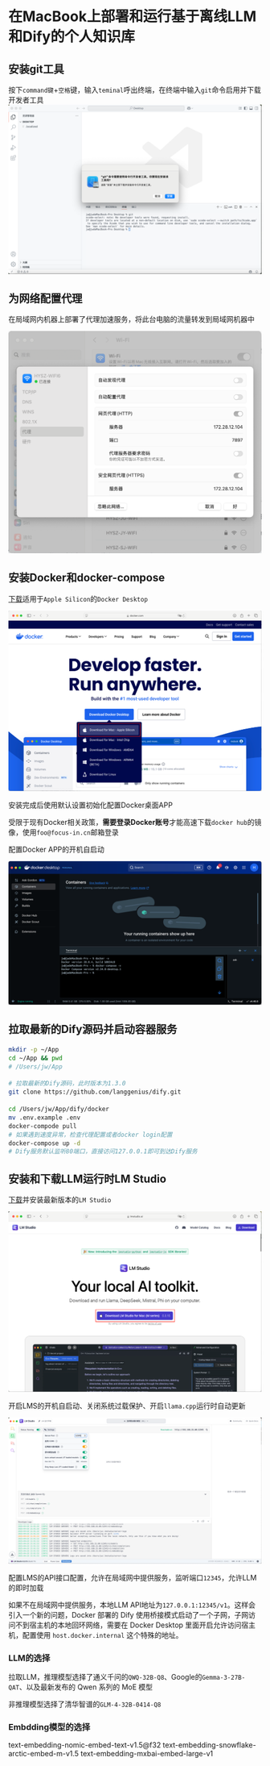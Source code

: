 # 在MacBook上部署和运行基于离线LLM和Dify的个人知识库

## 安装git工具

按下`command键`+`空格`键，输入`teminal`呼出终端，在终端中输入`git`命令启用并下载开发者工具
![alt text](0x00.安装git.png)

## 为网络配置代理

在局域网内机器上部署了代理加速服务，将此台电脑的流量转发到局域网机器中

![alt text](0x01.为Mac配置代理.png)

## 安装Docker和docker-compose

[下载](https://www.docker.com)适用于`Apple Silicon`的`Docker Desktop`

![alt text](0x02.下载Docker环境.png)

安装完成后使用默认设置初始化配置Docker桌面APP

受限于现有Docker相关政策，**需要登录Docker账号**才能高速下载`docker hub`的镜像，使用`foo@focus-in.cn`邮箱登录

配置Docker APP的开机自启动

![alt text](0x03.校验Docker环境.png)

## 拉取最新的Dify源码并启动容器服务

```Bash
mkdir -p ~/App
cd ~/App && pwd
# /Users/jw/App

# 拉取最新的Dify源码，此时版本为1.3.0
git clone https://github.com/langgenius/dify.git

cd /Users/jw/App/dify/docker
mv .env.example .env
docker-compode pull
# 如果遇到速度异常，检查代理配置或者docker login配置
docker-compose up -d
# Dify服务默认监听80端口，直接访问127.0.0.1即可到达Dify服务
```

## 安装和下载LLM运行时LM Studio

[下载](https://lmstudio.ai)并安装最新版本的`LM Studio`

![alt text](0x04.下载LMStudio.png)

开启LMS的开机自启动、关闭系统过载保护、开启`llama.cpp`运行时自动更新

![alt text](0x05.LMS的API接口配置.png)

配置LMS的API接口配置，允许在局域网中提供服务，监听端口`12345`，允许LLM的即时加载

如果不在局域网中提供服务，本地LLM API地址为`127.0.0.1:12345/v1`。这样会引入一个新的问题，Docker 部署的 Dify 使用桥接模式启动了一个子网，子网访问不到宿主机的本地回环网络，需要在 Docker Desktop 里面开启允许访问宿主机，配置使用 `host.docker.internal` 这个特殊的地址。

### LLM的选择

拉取LLM，推理模型选择了通义千问的`QWQ-32B-Q8`、Google的`Gemma-3-27B-QAT`、以及最新发布的 Qwen 系列的 MoE 模型

非推理模型选择了清华智谱的`GLM-4-32B-0414-Q8`

### Embdding模型的选择

text-embedding-nomic-embed-text-v1.5@f32
text-embedding-snowflake-arctic-embed-m-v1.5
text-embedding-mxbai-embed-large-v1
